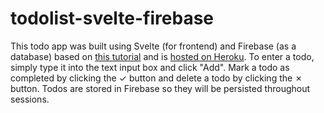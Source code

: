 # todolist-svelte-firebase

This todo app was built using Svelte (for frontend) and Firebase (as a database) based on [this tutorial](https://www.youtube.com/playlist?list=PLm_Qt4aKpfKiGbdjaHdOpry6Neza0etxZ) and is [hosted on Heroku](https://todolist-svelte-firebase.herokuapp.com/). To enter a todo, simply type it into the text input box and click "Add". Mark a todo as completed by clicking the ✓ button and delete a todo by clicking the ✗ button. Todos are stored in Firebase so they will be persisted throughout sessions.